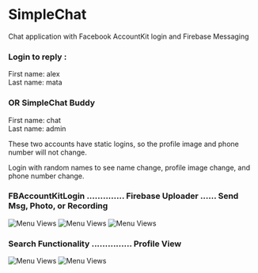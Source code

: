 # SimpleChat
Chat application with Facebook AccountKit login and Firebase Messaging

### Login to reply :
First name: alex  
Last name: mata

### OR SimpleChat Buddy

First name: chat  
Last name: admin

These two accounts have static logins, so the profile image and phone number will not change.

Login with random names to see name change, profile image change, and phone number change.


### FBAccountKitLogin .............. Firebase Uploader ...... Send Msg, Photo, or Recording

![Menu Views](https://media.giphy.com/media/eeUXL1obbVmt7XQYzx/giphy.gif)
![Menu Views](https://media.giphy.com/media/u46g6gbJMFG3NpnzOp/giphy.gif)
![Menu Views](https://media.giphy.com/media/69sOeAr4nK1j0Ln2qK/giphy.gif)
### Search Functionality ............... Profile View
![Menu Views](https://media.giphy.com/media/1n98J559vsd0IBNVaG/giphy.gif)
![Menu Views](https://media.giphy.com/media/9M5cwRz99s2MHpr4iO/giphy.gif)

